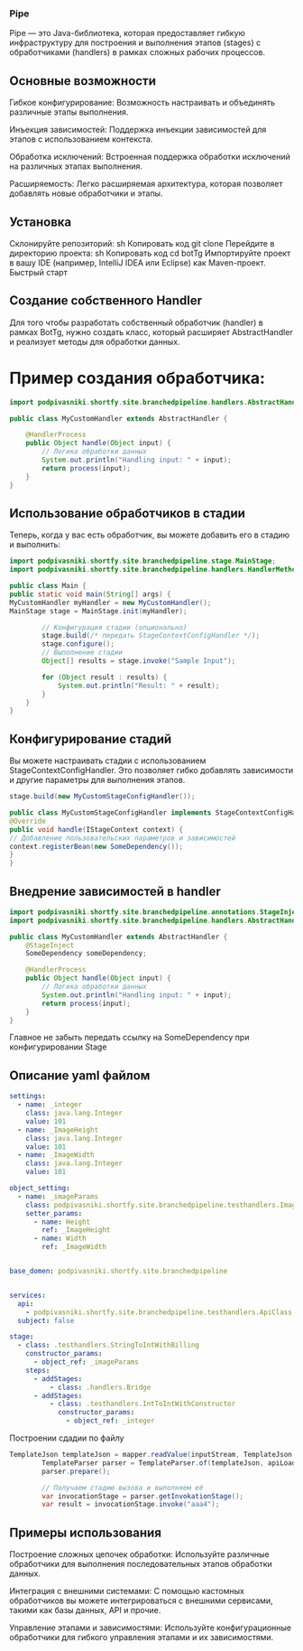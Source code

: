### Pipe

Pipe — это Java-библиотека, которая предоставляет гибкую инфраструктуру для построения и выполнения этапов (stages) с обработчиками (handlers) в рамках сложных рабочих процессов.

## Основные возможности

Гибкое конфигурирование: Возможность настраивать и объединять различные этапы выполнения.

Инъекция зависимостей: Поддержка инъекции зависимостей для этапов с использованием контекста.

Обработка исключений: Встроенная поддержка обработки исключений на различных этапах выполнения.

Расширяемость: Легко расширяемая архитектура, которая позволяет добавлять новые обработчики и этапы.

## Установка

Склонируйте репозиторий:
sh
Копировать код
git clone <repository-url>
Перейдите в директорию проекта:
sh
Копировать код
cd botTg
Импортируйте проект в вашу IDE (например, IntelliJ IDEA или Eclipse) как Maven-проект.
Быстрый старт

## Создание собственного Handler
Для того чтобы разработать собственный обработчик (handler) в рамках BotTg, нужно создать класс, который расширяет AbstractHandler и реализует методы для обработки данных.

# Пример создания обработчика:

```java
import podpivasniki.shortfy.site.branchedpipeline.handlers.AbstractHandler;

public class MyCustomHandler extends AbstractHandler {

    @HandlerProcess
    public Object handle(Object input) {
        // Логика обработки данных
        System.out.println("Handling input: " + input);
        return process(input);
    }
}
```
## Использование обработчиков в стадии
Теперь, когда у вас есть обработчик, вы можете добавить его в стадию и выполнить:

```java
import podpivasniki.shortfy.site.branchedpipeline.stage.MainStage;
import podpivasniki.shortfy.site.branchedpipeline.handlers.HandlerMethodInvoker;

public class Main {
public static void main(String[] args) {
MyCustomHandler myHandler = new MyCustomHandler();
MainStage stage = MainStage.init(myHandler);

        // Конфигурация стадии (опционально)
        stage.build(/* передать StageContextConfigHandler */);
        stage.configure();
        // Выполнение стадии
        Object[] results = stage.invoke("Sample Input");

        for (Object result : results) {
            System.out.println("Result: " + result);
        }
    }
}
```
## Конфигурирование стадий
Вы можете настраивать стадии с использованием StageContextConfigHandler. Это позволяет гибко добавлять зависимости и другие параметры для выполнения этапов.

```java
stage.build(new MyCustomStageConfigHandler());

public class MyCustomStageConfigHandler implements StageContextConfigHandler {
@Override
public void handle(IStageContext context) {
// Добавление пользовательских параметров и зависимостей
context.registerBean(new SomeDependency());
}
}
```

## Внедрение зависимостей в handler

```java
import podpivasniki.shortfy.site.branchedpipeline.annotations.StageInject;
import podpivasniki.shortfy.site.branchedpipeline.handlers.AbstractHandler;

public class MyCustomHandler extends AbstractHandler {
    @StageInject
    SomeDependency someDependency;

    @HandlerProcess
    public Object handle(Object input) {
        // Логика обработки данных
        System.out.println("Handling input: " + input);
        return process(input);
    }
}
```
Главное не забыть передать ссылку на SomeDependency при конфигурировании Stage
## Описание yaml файлом
```yaml
settings:
  - name: _integer
    class: java.lang.Integer
    value: 101
  - name: _ImageHeight
    class: java.lang.Integer
    value: 101
  - name: _ImageWidth
    class: java.lang.Integer
    value: 101

object_setting:
  - name: _imageParams
    class: podpivasniki.shortfy.site.branchedpipeline.testhandlers.ImageParams
    setter_params:
      - name: Height
        ref: _ImageHeight
      - name: Width
        ref: _ImageWidth


base_domen: podpivasniki.shortfy.site.branchedpipeline


services:
  api:
    - podpivasniki.shortfy.site.branchedpipeline.testhandlers.ApiClass
  subject: false

stage:
  - class: .testhandlers.StringToIntWithBilling
    constructor_params:
      - object_ref: _imageParams
    steps:
      - addStages:
          - class: .handlers.Bridge
      - addStages:
          - class: .testhandlers.IntToIntWithConstructor
            constructor_params:
              - object_ref: _integer
```
Построении сдадии по файлу
```java
TemplateJson templateJson = mapper.readValue(inputStream, TemplateJson.class);
        TemplateParser parser = TemplateParser.of(templateJson, apiLoader);
        parser.prepare();

        // Получаем стадию вызова и выполняем её
        var invocationStage = parser.getInvokationStage();
        var result = invocationStage.invoke("aaa4");
```
## Примеры использования

Построение сложных цепочек обработки: Используйте различные обработчики для выполнения последовательных этапов обработки данных.

Интеграция с внешними системами: С помощью кастомных обработчиков вы можете интегрироваться с внешними сервисами, такими как базы данных, API и прочие.

Управление этапами и зависимостями: Используйте конфигурационные обработчики для гибкого управления этапами и их зависимостями.